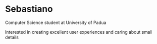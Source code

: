 # Sebastiano
Computer Science student at University of Padua

Interested in creating excellent user experiences and caring about small details
